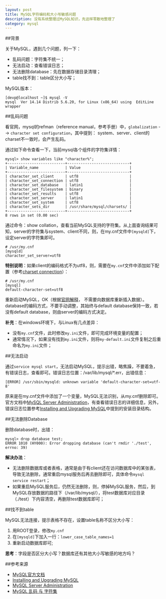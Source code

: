 ```yaml
---
layout: post
title: MySQL字符编码和大小写敏感问题
description: 没有系统整理过MySQL知识，先这样零散地整理了
category: mysql
---
```


##背景

关于MySQL，遇到几个问题，列一下：

* 乱码问题：字符集不统一；
* 无法启动：查看错误日志；
* 无法删除database：先在数据存储目录清理；
* table找不到：table区分大小写；

MySQL版本：

	[devp@localhost ~]$ mysql -V
	mysql  Ver 14.14 Distrib 5.6.20, for Linux (x86_64) using  EditLine wrapper


##乱码问题

看官网，mysql的refman（reference manual，参考手册）中，`globalization` --> `character set configuration`，其中提到：
system、server、client的charset不一致时，会产生乱码。

通过如下命令查看一下，当前mysql各个组件的字符集详情：

	mysql> show variables like "character%";
	+--------------------------+----------------------------+
	| Variable_name            | Value                      |
	+--------------------------+----------------------------+
	| character_set_client     | utf8                       |
	| character_set_connection | utf8                       |
	| character_set_database   | latin1                     |
	| character_set_filesystem | binary                     |
	| character_set_results    | utf8                       |
	| character_set_server     | latin1                     |
	| character_set_system     | utf8                       |
	| character_sets_dir       | /usr/share/mysql/charsets/ |
	+--------------------------+----------------------------+
	8 rows in set (0.00 sec)

通过命令：show collation，查看当前MySQL支持的字符集。从上面查询结果可知，server的字符集与system、client不同，则，在my.cnf文件中`[mysqld]`下，设定server的字符集即可。

	# /usr/my.cnf
	[mysqld]
	character_set_server=utf8
	
**特别说明**：如果client的编码格式不为utf8，则，需要在`my.cnf`文件中添加如下配置（参考[charset connection][charset connection]）：

	# /usr/my.cnf
	[mysql]
	default-character-set=utf8
	
	
重新启动MySQL，OK（根据[官网解释](http://dev.mysql.com/doc/refman/5.6/en/server-system-variables.html#sysvar_character_set_server)， 不需要向数据库重新插入数据）。database的编码方式，不要手动调整，其始终与default database保持一致，若没有default database，则由server的编码方式决定。


**补充**：在windows环境下，与Linux有几点差异：

* 没有`my.cnf`文件，此时修改`my.ini`文件，即可完成环境变量的配置；
* 通常情况下，如果没有找到`my.ini`文件，则将`my-default.ini`文件复制之后重命名为`my.ini`文件；


##无法启动

通过`service mysql start`，无法启动MySQL，提示出错，略焦躁，不要着急，有错误日志，查看即可。错误日志位置：/var/lib/mysql/*.err，出错信息：

	[ERROR] /usr/sbin/mysqld: unknown variable 'default-character-set=utf-8'
	
原来是在my.cnf文件中添加了一个变量，MySQL无法识别，从my.cnf删除即可。官方文档中[MySQL Server Administration](http://dev.mysql.com/doc/refman/5.6/en/server-administration.html)，有查看错误日志的详细信息，另外，错误日志位置参考[Installing and Upgrading MySQL](http://dev.mysql.com/doc/refman/5.6/en/installing.html)中提到的安装目录结构。


##无法删除Database

删除database时，出错：

	mysql> drop database test;
	ERROR 1010 (HY000): Error dropping database (can't rmdir './test', errno: 39)
	
**解决办法**：

* 无法删除数据库或者表格，通常是由于有client还在访问数据库中的某张表，导致无法删除，通常重启mysql服务后再去删除即可，具体命令`mysql service restart`；
* 如果重启MySQL服务后，仍然无法删除，则，停掉MySQL服务，然后，到MySQL存放数据的路径下（/var/lib/mysql/），将test数据库对应目录（./test）下内容清空，再删除test数据库即可；


##找不到table

MySQL无法连接，提示表格不存在，设置table名称不区分大小写：

1. 用ROOT登录，修改`my.cnf`
1. 在`[mysqld]`下加入一行：`lower_case_table_names=1`
1. 重新启动数据库即可;

**思考**：字段是否区分大小写？数据库还有其他大小写敏感的地方吗？








##参考来源

* [MySQL官方文档](http://dev.mysql.com/doc/)
* [Installing and Upgrading MySQL](http://dev.mysql.com/doc/refman/5.6/en/installing.html)
* [MySQL Server Administration](http://dev.mysql.com/doc/refman/5.6/en/server-administration.html)
* [MySQL 乱码 与 字符集][MySQL 乱码 与 字符集]








[charset connection]:			http://dev.mysql.com/doc/refman/5.6/en/charset-connection.html
[MySQL 乱码 与 字符集]:			http://coderbee.net/index.php/db/20140112/709



[NingG]:    http://ningg.github.com  "NingG"
